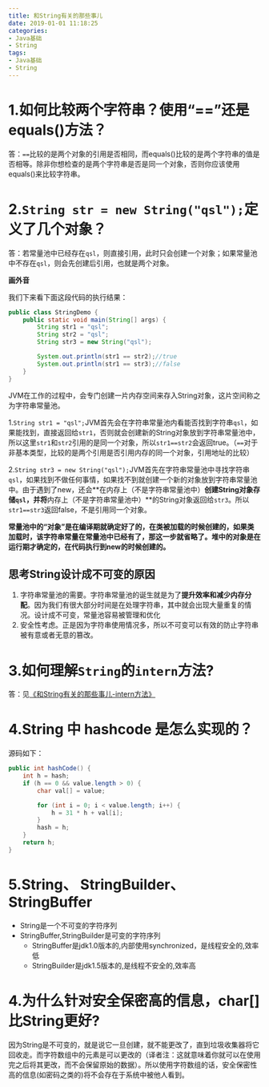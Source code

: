 ```yaml
---
title: 和String有关的那些事儿
date: 2019-01-01 11:18:25
categories: 
- Java基础
- String
tags:
- Java基础
- String
---
```




# 1.如何比较两个字符串？使用“==”还是equals()方法？

答：`==`比较的是两个对象的引用是否相同，而equals()比较的是两个字符串的值是否相等。除非你想检查的是两个字符串是否是同一个对象，否则你应该使用equals()来比较字符串。



# 2.`String str = new String("qsl");`定义了几个对象？

答：若常量池中已经存在`qsl`，则直接引用，此时只会创建一个对象；如果常量池中不存在`qsl`，则会先创建后引用，也就是两个对象。



**画外音**

我们下来看下面这段代码的执行结果：

```java
public class StringDemo {
    public static void main(String[] args) {
        String str1 = "qsl";
        String str2 = "qsl";
        String str3 = new String("qsl");

        System.out.println(str1 == str2);//true
        System.out.println(str1 == str3);//false
    }
}
```



JVM在工作的过程中，会专门创建一片内存空间来存入String对象，这片空间称之为字符串常量池。



1.`String str1 = "qsl";`JVM首先会在字符串常量池内看能否找到字符串`qsl`，如果能找到，直接返回给`str1`，否则就会创建新的String对象放到字符串常量池中，所以这里`str1`和`str2`引用的是同一个对象，所以`str1==str2`会返回true。（`==`对于非基本类型，比较的是两个引用是否引用内存的同一个对象，引用地址的比较）

2.`String str3 = new String("qsl");`JVM首先在字符串常量池中寻找字符串`qsl`，如果找到不做任何事情，如果找不到就创建一个新的对象放到字符串常量池中。由于遇到了new，还会**在内存上（不是字符串常量池中）**创建String对象存储`qsl`，并将**内存上（不是字符串常量池中）**的String对象返回给`str3`。所以`str1==str3`返回false，不是引用同一个对象。



**常量池中的“对象”是在编译期就确定好了的，在类被加载的时候创建的，如果类加载时，该字符串常量在常量池中已经有了，那这一步就省略了。堆中的对象是在运行期才确定的，在代码执行到new的时候创建的。**



## 思考String设计成不可变的原因

1. 字符串常量池的需要。字符串常量池的诞生就是为了**提升效率和减少内存分配**。因为我们有很大部分时间是在处理字符串，其中就会出现大量重复的情况。设计成不可变，常量池容易被管理和优化
2. 安全性考虑。正是因为字符串使用情况多，所以不可变可以有效的防止字符串被有意或者无意的篡改。



# 3.如何理解`String`的`intern`方法?

答：见[《和String有关的那些事儿-intern方法》](/和String有关的那些事儿-intern方法.html)




# 4.String 中 hashcode 是怎么实现的？

源码如下：

```java
public int hashCode() {
    int h = hash;
    if (h == 0 && value.length > 0) {
        char val[] = value;

        for (int i = 0; i < value.length; i++) {
            h = 31 * h + val[i];
        }
        hash = h;
    }
    return h;
}
```



# 5.String、 StringBuilder、 StringBuffer

- String是一个不可变的字符序列
- StringBuffer,StringBuilder是可变的字符序列
  - StringBuffer是jdk1.0版本的,内部使用synchronized，是线程安全的,效率低
  - StringBuilder是jdk1.5版本的,是线程不安全的,效率高



# 4.为什么针对安全保密高的信息，char[]比String更好?

因为String是不可变的，就是说它一旦创建，就不能更改了，直到垃圾收集器将它回收走。而字符数组中的元素是可以更改的（译者注：这就意味着你就可以在使用完之后将其更改，而不会保留原始的数据）。所以使用字符数组的话，安全保密性高的信息(如密码之类的)将不会存在于系统中被他人看到。








